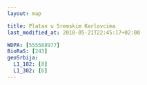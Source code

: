 ```yaml
---
layout: map

title: Platan u Sremskim Karlovcima
last_modified_at: 2018-05-21T22:45:17+02:00

WDPA: [555588977]
BioRaS: [243]
geoSrbija:
  L1_182: [8]
  L1_302: [6]
---
```

